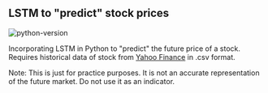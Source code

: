 ## LSTM to "predict" stock prices
![python-version](https://img.shields.io/badge/python-3.11-blue.svg)

Incorporating LSTM in Python to "predict" the future price of a stock. Requires historical data of stock from [Yahoo Finance](https://sg.finance.yahoo.com/) in .csv format.

Note: This is just for practice purposes. It is not an accurate representation of the future market. Do not use it as an indicator. 
